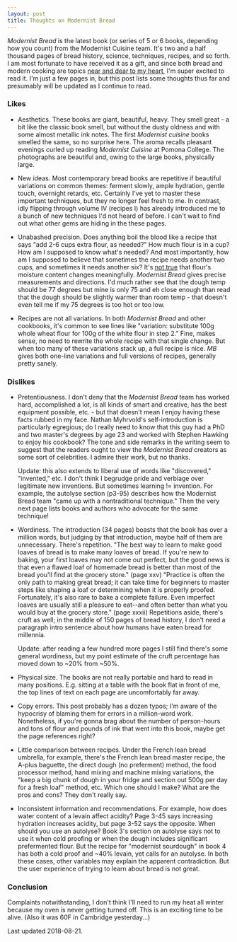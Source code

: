 ```yaml
---
layout: post
title: Thoughts on Modernist Bread
---
```


_Modernist Bread_ is the latest book (or series of 5 or 6 books, depending how you count) from the Modernist Cuisine team. It's two and a half thousand pages of bread history, science, techniques, recipes, and so forth. I am most fortunate to have received it as a gift, and since both bread and modern cooking are topics [near and dear to my heart](https://www.instagram.com/evanjfields/), I'm super excited to read it. I'm just a few pages in, but this post lists some thoughts thus far and presumably will be updated as I continue to read.

### Likes ###
- Aesthetics. These books are giant, beautiful, heavy. They smell great - a bit like the classic book smell, but without the dusty oldness and with some almost metallic ink notes. The first _Modernist cuisine_ books smelled the same, so no surprise here. The aroma recalls pleasant evenings curled up reading _Modernist Cuisine_ at Pomona College. The photographs are beautiful and, owing to the large books, physically large.

- New ideas. Most contemporary bread books are repetitive if beautiful variations on common themes: ferment slowly, ample hydration, gentle touch, overnight retards, etc. Certainly I've yet to master these important techniques, but they no longer feel fresh to me. In contrast, idly flipping through volume IV (recipes I) has already introduced me to a bunch of new techniques I'd not heard of before. I can't wait to find out what other gems are hiding in the these pages.

- Unabashed precision. Does anything boil the blood like a recipe that says "add 2-6 cups extra flour, as needed?" How much flour is in a cup? How am I supposed to know what's needed? And most importantly, how am I supposed to believe that sometimes the recipe needs another two cups, and sometimes it needs another six? It's [not true](http://www.seriouseats.com/2016/09/how-to-avoid-soft-and-sticky-dough-butter-temperature.html) that flour's moisture content changes meaningfully. _Modernist Bread_ gives precise measurements and directions. I'd much rather see that the dough temp should be 77 degrees but mine is only 75 and eh close enough than read that the dough should be slightly warmer than room temp - that doesn't even tell me if my 75 degrees is too hot or too low.

- Recipes are not all variations. In both _Modernist Bread_ and other cookbooks, it's common to see lines like "variation: substitute 100g whole wheat flour for 100g of the white flour in step 2." Fine, makes sense, no need to rewrite the whole recipe with that single change. But when too many of these variations stack up, a full recipe is nice. _MB_ gives both one-line variations and full versions of recipes, generally pretty sanely.

### Dislikes ###
- Pretentiousness. I don't deny that the _Modernist Bread_ team has worked hard, accomplished a lot, is all kinds of smart and creative, has the best equipment possible, etc. - but that doesn't mean I enjoy having these facts rubbed in my face. Nathan Myhrvold's self-introduction is particularly egregious; do I really need to know that this guy had a PhD and two master's degrees by age 23 and worked with Stephen Hawking to enjoy his cookbook? The tone and side remarks in the writing seem to suggest that the readers ought to view the _Modernist Bread_ creators as some sort of celebrities. I admire their work, but no thanks.

    Update: this also extends to liberal use of words like "discovered," "invented," etc. I don't think I begrudge pride and verbiage over legitimate new inventions. But sometimes learning != invention. For example, the autolyse section (p3-95) describes how the Modernist Bread team "came up with a nontraditional technique." Then the very next page lists books and authors who advocate for the same technique!

- Wordiness. The introduction (34 pages) boasts that the book has over a million words, but judging by that introduction, maybe half of them are unnecessary. There's repetition. "The best way to learn to make good loaves of bread is to make many loaves of bread. If you're new to baking, your first loaves may not come out perfect, but the good news is that even a flawed loaf of homemade bread is better than most of the bread you'll find at the grocery store." (page xxv) "Practice is often the only path to making great bread; it can take time for beginners to master steps like shaping a loaf or determining when it is properly proofed. Fortunately, it's also rare to bake a complete failure. Even imperfect loaves are usually still a pleasure to eat--and often better than what you would buy at the grocery store." (page xxxii) Repetitions aside, there's cruft as well; in the middle of 150 pages of bread history, I don't need a paragraph intro sentence about how humans have eaten bread for millennia.

    Update: after reading a few hundred more pages I still find there's some general wordiness, but my point estimate of the cruft percentage has moved down to ~20% from ~50%.

- Physical size. The books are not really portable and hard to read in many positions. E.g. sitting at a table with the book flat in front of me, the top lines of text on each page are uncomfortably far away.

- Copy errors. This post probably has a dozen typos; I'm aware of the hypocrisy of blaming them for errors in a million-word work. Nonetheless, if you're gonna brag about the number of person-hours and tons of flour and pounds of ink that went into this book, maybe get the page references right?

- Little comparison between recipes. Under the French lean bread umbrella, for example, there's the French lean bread master recipe, the A-plus baguette, the direct dough (no preferment) method, the food processor method, hand mixing and machine mixing variations, the "keep a big chunk of dough in your fridge and section out 500g per day for a fresh loaf" method, etc. Which one should I make? What are the pros and cons? They don't really say. 

- Inconsistent information and recommendations. For example, how does water content of a levain affect acidity? Page 3-45 says increasing hydration increases acidity, but page 3-52 says the opposite. When should you use an autolyse? Book 3's section on autolyse says not to use it when cold proofing or when the dough includes significant prefermented flour. But the recipe for "modernist sourdough" in book 4 has both a cold proof and ~40% levain, yet calls for an autolyse. In both these cases, other variables may explain the apparent contradiction. But the user experience of trying to learn about bread is not great.

### Conclusion ###
Complaints notwithstanding, I don't think I'll need to run my heat all winter because my oven is never getting turned off. This is an exciting time to be alive. (Also it was 60F in Cambridge yesterday...)

Last updated 2018-08-21.
